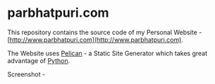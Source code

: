 parbhatpuri.com
=================

This repository contains the source code of my Personal Website - 
[http://www.parbhatpuri.com](http://www.parbhatpuri.com).

The Website uses [Pelican](http://blog.getpelican.com/) -  a
Static Site Generator which takes great advantage of [Python](https://www.python.org/).

Screenshot - 



